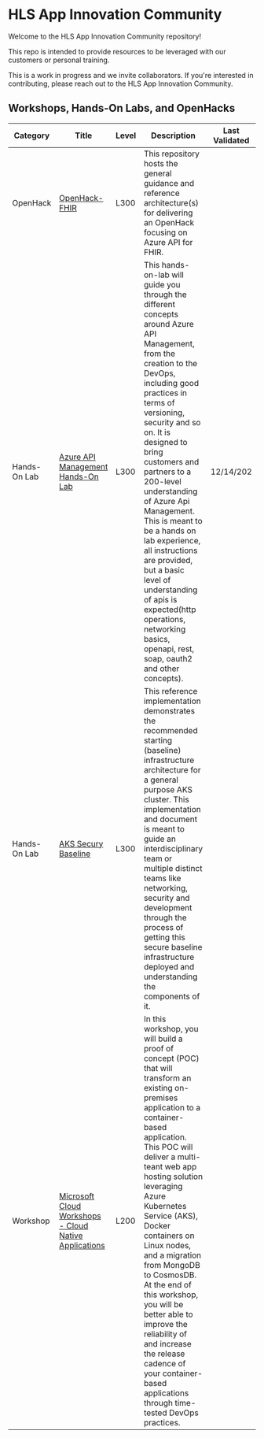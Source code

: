 # HLS App Innovation Community

Welcome to the HLS App Innovation Community repository!

This repo is intended to provide resources to be leveraged with our customers or personal training.

This is a work in progress and we invite collaborators.  If you're interested in contributing, please reach out to the HLS App Innovation Community.

## Workshops, Hands-On Labs, and OpenHacks

| Category | Title | Level | Description | Last Validated | Validated By |
|-----|-----|-|-|-|-|
| OpenHack | [OpenHack-FHIR](https://github.com/microsoft/OpenHack-FHIR) | L300 | This repository hosts the general guidance and reference architecture(s) for delivering an OpenHack focusing on Azure API for FHIR. |
| Hands-On Lab | [Azure API Management Hands-On Lab](https://azure.github.io/apim-lab/) | L300 | This hands-on-lab will guide you through the different concepts around Azure API Management, from the creation to the DevOps, including good practices in terms of versioning, security and so on. It is designed to bring customers and partners to a 200-level understanding of Azure Api Management. This is meant to be a hands on lab experience, all instructions are provided, but a basic level of understanding of apis is expected(http operations, networking basics, openapi, rest, soap, oauth2 and other concepts). | 12/14/202 | Rob McKenna |
| Hands-On Lab | [AKS Secury Baseline](https://github.com/mspnp/aks-secure-baseline) | L300 | This reference implementation demonstrates the recommended starting (baseline) infrastructure architecture for a general purpose AKS cluster. This implementation and document is meant to guide an interdisciplinary team or multiple distinct teams like networking, security and development through the process of getting this secure baseline infrastructure deployed and understanding the components of it. | | |
| Workshop | [Microsoft Cloud Workshops - Cloud Native Applications](https://github.com/microsoft/MCW-Cloud-native-applications) | L200 | In this workshop, you will build a proof of concept (POC) that will transform an existing on-premises application to a container-based application. This POC will deliver a multi-teant web app hosting solution leveraging Azure Kubernetes Service (AKS), Docker containers on Linux nodes, and a migration from MongoDB to CosmosDB.<br/>At the end of this workshop, you will be better able to improve the reliability of and increase the release cadence of your container-based applications through time-tested DevOps practices. | | |
